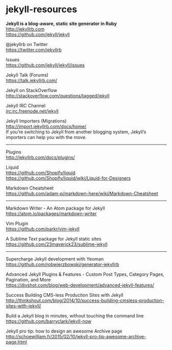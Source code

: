 # jekyll-resources

**Jekyll is a blog-aware, static site generator in Ruby**  
http://jekyllrb.com  
https://github.com/jekyll/jekyll

@jekyllrb on Twitter  
https://twitter.com/jekyllrb

Issues  
https://github.com/jekyll/jekyll/issues

Jekyll Talk (Forums)  
https://talk.jekyllrb.com/

Jekyll on StackOverflow  
http://stackoverflow.com/questions/tagged/jekyll

Jekyll IRC Channel  
[irc:irc.freenode.net/jekyll](irc:irc.freenode.net/jekyll)

Jekyll Importers (Migrations)  
http://import.jekyllrb.com/docs/home/  
If you’re switching to Jekyll from another blogging system, Jekyll’s importers can help you with the move.

---

Plugins  
http://jekyllrb.com/docs/plugins/

Liquid  
https://github.com/Shopify/liquid  
https://github.com/Shopify/liquid/wiki/Liquid-for-Designers

Markdown Cheatsheet  
https://github.com/adam-p/markdown-here/wiki/Markdown-Cheatsheet

---

Markdown Writer - An Atom package for Jekyll  
https://atom.io/packages/markdown-writer

Vim Plugin  
https://github.com/parkr/vim-jekyll

A Sublime Text package for Jekyll static sites  
https://github.com/23maverick23/sublime-jekyll

---

Supercharge Jekyll development with Yeoman  
https://github.com/robwierzbowski/generator-jekyllrb

Advanced Jekyll Plugins & Features - Custom Post Types, Category Pages, Pagination, and More  
https://divshot.com/blog/web-development/advanced-jekyll-features/

Success Building CMS-less Production Sites with Jekyll  
http://thinkshout.com/blog/2014/10/success-building-cmsless-production-sites-with-jekyll/

Build a Jekyll blog in minutes, without touching the command line  
https://github.com/barryclark/jekyll-now

Jekyll pro tip: how to design an awesome Archive page  
http://schoewilliam.fr/2015/02/10/jekyll-pro-tip-awesome-archive-page.html


